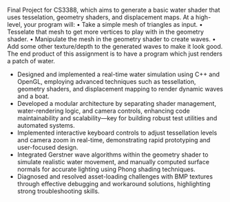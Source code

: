 Final Project for CS3388, which aims to generate a basic water shader that uses tesselation,
geometry shaders, and displacement maps.
At a high-level, your program will:
• Take a simple mesh of triangles as input.
• Tesselate that mesh to get more vertices to play with in the geometry shader.
• Manipulate the mesh in the geometry shader to create waves.
• Add some other texture/depth to the generated waves to make it look good.
The end product of this assignment is to have a program which just renders a patch of water.


+ Designed and implemented a real-time water simulation using C++ and OpenGL, employing advanced techniques such as tessellation, geometry shaders, and displacement mapping to render dynamic waves and a boat.
+ Developed a modular architecture by separating shader management, water-rendering logic, and camera controls, enhancing code maintainability and scalability—key for building robust test utilities and automated systems.
+ Implemented interactive keyboard controls to adjust tessellation levels and camera zoom in real-time, demonstrating rapid prototyping and user-focused design.
+ Integrated Gerstner wave algorithms within the geometry shader to simulate realistic water movement, and manually computed surface normals for accurate lighting using Phong shading techniques.
+ Diagnosed and resolved asset-loading challenges with BMP textures through effective debugging and workaround solutions, highlighting strong troubleshooting skills.
